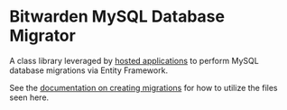 # Bitwarden MySQL Database Migrator

A class library leveraged by [hosted applications](/src/Admin/HostedServices/DatabaseMigrationHostedService.cs) to perform MySQL database migrations via Entity Framework.

See the [documentation on creating migrations](https://contributing.bitwarden.com/contributing/database-migrations/ef/) for how to utilize the files seen here.
